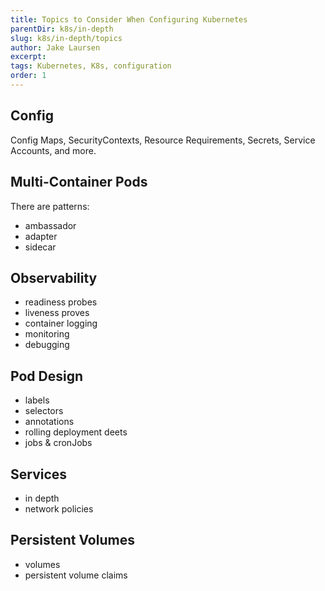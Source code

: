 ```yaml
---
title: Topics to Consider When Configuring Kubernetes
parentDir: k8s/in-depth
slug: k8s/in-depth/topics
author: Jake Laursen
excerpt: 
tags: Kubernetes, K8s, configuration
order: 1
---
```


## Config
Config Maps, SecurityContexts, Resource Requirements, Secrets, Service Accounts, and more. 

## Multi-Container Pods
There are patterns:
- ambassador
- adapter
- sidecar

## Observability
- readiness probes
- liveness proves
- container logging
- monitoring
- debugging

## Pod Design
- labels
- selectors
- annotations
- rolling deployment deets
- jobs & cronJobs

## Services
- in depth
- network policies

## Persistent Volumes 
- volumes
- persistent volume claims

